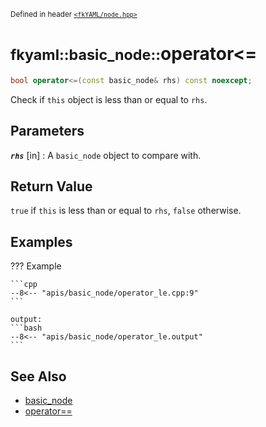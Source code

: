 <small>Defined in header [`<fkYAML/node.hpp>`](https://github.com/fktn-k/fkYAML/blob/develop/include/fkYAML/node.hpp)</small>

# <small>fkyaml::basic_node::</small>operator<=

```cpp
bool operator<=(const basic_node& rhs) const noexcept;
```

Check if `this` object is less than or equal to `rhs`.  

## **Parameters**

***`rhs`*** [in]
:   A `basic_node` object to compare with.

## **Return Value**

`true` if `this` is less than or equal to `rhs`, `false` otherwise.

## **Examples**

??? Example

    ```cpp
    --8<-- "apis/basic_node/operator_le.cpp:9"
    ```

    output:
    ```bash
    --8<-- "apis/basic_node/operator_le.output"
    ```

## **See Also**

* [basic_node](index.md)
* [operator==](operator_eq.md)
